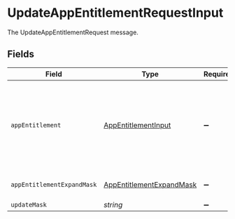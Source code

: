 # UpdateAppEntitlementRequestInput

The UpdateAppEntitlementRequest message.


## Fields

| Field                                                                                                                                                                                     | Type                                                                                                                                                                                      | Required                                                                                                                                                                                  | Description                                                                                                                                                                               |
| ----------------------------------------------------------------------------------------------------------------------------------------------------------------------------------------- | ----------------------------------------------------------------------------------------------------------------------------------------------------------------------------------------- | ----------------------------------------------------------------------------------------------------------------------------------------------------------------------------------------- | ----------------------------------------------------------------------------------------------------------------------------------------------------------------------------------------- |
| `appEntitlement`                                                                                                                                                                          | [AppEntitlementInput](../../models/shared/appentitlementinput.md)                                                                                                                         | :heavy_minus_sign:                                                                                                                                                                        | The AppEntitlement message.<br/><br/>This message contains a oneof named max_grant_duration. Only a single field of the following list may be set at a time:<br/>  - durationUnset<br/>  - durationGrant<br/> |
| `appEntitlementExpandMask`                                                                                                                                                                | [AppEntitlementExpandMask](../../models/shared/appentitlementexpandmask.md)                                                                                                               | :heavy_minus_sign:                                                                                                                                                                        | The AppEntitlementExpandMask message.                                                                                                                                                     |
| `updateMask`                                                                                                                                                                              | *string*                                                                                                                                                                                  | :heavy_minus_sign:                                                                                                                                                                        | N/A                                                                                                                                                                                       |